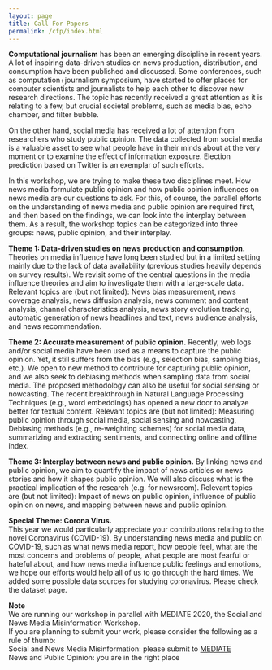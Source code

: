 ```yaml
---
layout: page
title: Call For Papers
permalink: /cfp/index.html
---
```


>

**Computational journalism** has been an emerging discipline in recent years.  A lot of inspiring data-driven studies on news production, distribution, and consumption have been published and discussed. Some conferences, such as computation+journalism symposium, have started to offer places for computer scientists and journalists to help each other to discover new research directions. The topic has recently received a great attention as it is relating to a few, but crucial societal problems, such as media bias, echo chamber, and filter bubble. 

On the other hand, social media has received a lot of attention from researchers who study public opinion. The data collected from social media is a valuable asset to see what people have in their minds about at the very moment or to examine the effect of information exposure. Election prediction based on Twitter is an exemplar of such efforts.  

In this workshop, we are trying to make these two disciplines meet.  How news media formulate public opinion and how public opinion influences on news media are our questions to ask.  For this, of course, the parallel efforts on the understanding of news media and public opinion are required first, and then based on the findings, we can look into the interplay between them.  As a result, the workshop topics can be categorized into three groups:  news, public opinion, and their interplay. 



**Theme 1: Data-driven studies on news production and consumption.**
Theories on media influence have long been studied but in a limited setting mainly due to the lack of data availability (previous studies heavily depends on survey results). We revisit some of the central questions in the media influence theories and aim to investigate them with a large-scale data. Relevant topics are (but not limited): News bias measurement, news coverage analysis, news diffusion analysis, news comment and content analysis, channel characteristics analysis, news story evolution tracking, automatic generation of news headlines and text, news audience analysis, and news recommendation. 

**Theme 2: Accurate measurement of public opinion.** Recently, web logs and/or social media have been used as a means to capture the public opinion. Yet, it still suffers from the bias (e.g., selection bias, sampling bias, etc.). We open to new method to contribute for capturing public opinion, and we also seek to debiasing methods when sampling data from social media. The proposed methodology can also be useful for social sensing or nowcasting. The recent breakthrough in Natural Language Processing Techniques (e.g., word embeddings) has opened a new door to analyze better for textual content. Relevant topics are (but not limited): Measuring public opinion through social media, social sensing and nowcasting, Debiasing methods (e.g., re-weighting schemes) for social media data, summarizing and extracting sentiments, and connecting online and offline index.

**Theme 3: Interplay between news and public opinion.**
By linking news and public opinion, we aim to quantify the impact of news articles or news stories and how it shapes public opinion. We will also discuss what is the practical implication of the research (e.g. for newsroom). Relevant topics are (but not limited): Impact of news on public opinion, influence of public opinion on news, and mapping between news and public opinion. 


**Special Theme: Corona Virus.**   
This year we would particularly appreciate your contiributions relating to the novel Coronavirus (COVID-19). By understanding news media and public on COVID-19, such as what news media report, how people feel, what are the most concerns and problems of people, what people are most fearful or hateful about, and how news media influence public feelings and emotions, we hope our efforts would help all of us to go through the hard times. We added some possible data sources for studying coronavirus. Please check the dataset page. 

 
**Note**   
We are running our workshop in parallel with MEDIATE 2020, the Social and News Media Misinformation Workshop. <br/>
If you are planning to submit your work, please consider the following as a rule of thumb: <br/>
Social and News Media Misinformation: please submit to [MEDIATE](https://mediateworkshop.github.io/) <br/>
News and Public Opinion: you are in the right place


